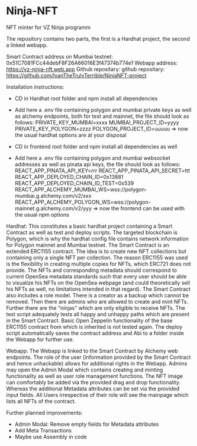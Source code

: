 # Ninja-NFT
NFT minter for VZ Ninja programm

The repository contains two parts, the first is a Hardhat project, the second a linked webapp.

Smart Contract address on Mumbai testnet:   0x51C7081FCc44debF8F26A66016E3f47374b774e1
Webapp address:                             https://vz-ninja-nft.web.app
Github repositary:                          github repositary: https://github.com/IvanTheTrulyTerrible/NinjaNFT-project

Installation instructions:
- CD in Hardhat root folder and npm install all dependencies
- Add here a .env file containing polygon and mumbai private keys as well as alchemy endpoints, both for test and mainnet, the file should look as follows:
PRIVATE_KEY_MUMBAI=xxxx
MUMBAI_PROJECT_ID=yyyy
PRIVATE_KEY_POLYGON=zzzz
POLYGON_PROJECT_ID=uuuuu
=> now the usual hardhat options are at your disposal

- CD in frontend root folder and npm install all dependencies as well
- Add here a .env file containing polygon and mumbai websocket addresses as well as pinata api keys, the file should look as follows:
REACT_APP_PINATA_API_KEY=rrr
REACT_APP_PINATA_API_SECRET=ttt
REACT_APP_DEPLOYED_CHAIN_ID=0x13881
REACT_APP_DEPLOYED_CHAIN_ID_TEST=0x539
REACT_APP_ALCHEMY_MUMBAI_WS=wss://polygon-mumbai.g.alchemy.com/v2/xxx
REACT_APP_ALCHEMY_POLYGON_WS=wss://polygon-mainnet.g.alchemy.com/v2/yyy
=> now the frontend can be used with the usual npm options

Hardhat:
This constitutes a basic hardhat project containing a Smart Contract as well as test and deploy scripts. The targeted blockchain is Polygon, which is why the hardhat config file contains network information for Polygon mainnet and Mumbai testnet.
The Smart Contract is an extended ERC1155 contract. The idea is to create new NFT collections but containing only a single NFT per collection. The reason ERC1155 was used is the flexibility in creating multiple copies for NFTs, which ERC721 does not provide. The NFTs and corresponding metadata should correspond to current OpenSea metadata standards such that every user should be able to visualize his NFTs on the OpenSea webpage (and could theoretically sell his NFTs as well, no limitations intended in that regard).
The Smart Contract also includes a role model. There is a creator as a backup which cannot be removed. Then there are admins who are allowed to create and mint NFTs. Further there are the "ninjas" which are only eligible to receive NFTs.
The test script adequately tests all happy and unhappy paths which are present in the Smart Contract. Basic Open Zeppelin functionality of the base ERC1155 contract from which is inherited is not tested again.
The deploy script automatically saves the contract address and Abi to a folder inside the Webapp for further use.

Webapp:
The Webapp is linked to the Smart Contract by Alchemy web endpoints. The role of the user (information provided by the Smart Contract and hence unhackable) allows for additional rights in the Webapp. Admins may open the Admin Modal which contains creating and minting functionality as well as user role management functions. The NFT image can comfortably be added via the provided drag and drop functionality. Whereas the additional Metadata attributes can be set via the provided input fields.
All Users irrespective of their role will see the mainpage which lists all NFTs of the contract.

Further planned improvements:
- Admin Modal: Remove empty fields for Metadata attributes
- Add Meta Transactions
- Maybe use Assembly in code